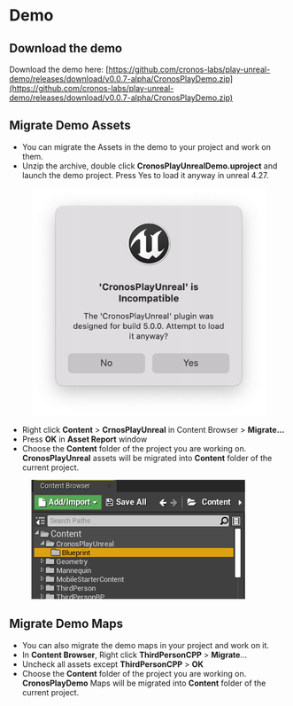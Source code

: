 # Demo

## Download the demo

Download the demo here: [https://github.com/cronos-labs/play-unreal-demo/releases/download/v0.0.7-alpha/CronosPlayDemo.zip](https://github.com/cronos-labs/play-unreal-demo/releases/download/v0.0.7-alpha/CronosPlayDemo.zip)

## Migrate Demo Assets&#x20;

* You can migrate the Assets in the demo to your project and work on them.
* Unzip the archive, double click **CronosPlayUnrealDemo.uproject** and launch the demo project. Press Yes to load it anyway in unreal 4.27.

<figure><img src="../../.gitbook/assets/image (2) (1).png" alt=""><figcaption></figcaption></figure>

* Right click **Content** > **CrnosPlayUnreal** in Content Browser > **Migrate...**
* Press **OK** in **Asset Report** window
* Choose the **Content** folder of the project you are working on. **CronosPlayUnreal** assets will be migrated into **Content** folder of the current project.

<figure><img src="../../.gitbook/assets/image (3) (1).png" alt=""><figcaption></figcaption></figure>

## Migrate Demo Maps

* You can also migrate the demo maps in your project and work on it.
* In **Content Browser**, Right click **ThirdPersonCPP** > **Migrate**...
* Uncheck all assets except **ThirdPersonCPP** > **OK**
* Choose the **Content** folder of the project you are working on. **CronosPlayDemo** Maps will be migrated into **Content** folder of the current project.
